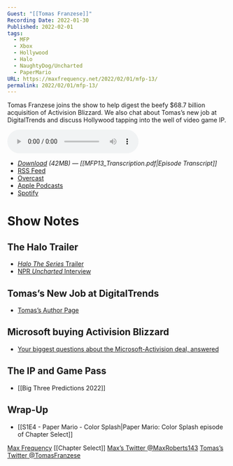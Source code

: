 ```yaml
---
Guest: "[[Tomas Franzese]]"
Recording Date: 2022-01-30
Published: 2022-02-01
tags:
  - MFP
  - Xbox
  - Hollywood
  - Halo
  - NaughtyDog/Uncharted
  - PaperMario
URL: https://maxfrequency.net/2022/02/01/mfp-13/
permalink: 2022/02/01/mfp-13/
---
```

Tomas Franzese joins the show to help digest the beefy $68.7 billion acquisition of Activision Blizzard. We also chat about Tomas’s new job at DigitalTrends and discuss Hollywood tapping into the well of video game IP.

<audio controls>
  <source src="https://traffic.libsyn.com/maxfrequency/MF13_Final.mp3">
</audio>

- *[Download](https://traffic.libsyn.com/maxfrequency/MF13_Final.mp3) (42MB)  — [[MFP13_Transcription.pdf|Episode Transcript]]*
- [RSS Feed](https://maxfrequency.libsyn.com/rss)
- [Overcast](https://overcast.fm/itunes1557043396)
- [Apple Podcasts](https://podcasts.apple.com/us/podcast/the-max-frequency-podcast/id1557043396)
- [Spotify](https://open.spotify.com/show/3W1LwBNmhZ6s5QmQViWXKn)

# Show Notes
## The Halo Trailer

- [*Halo The Series* Trailer](https://youtu.be/5KZ3MKraNKY)
- [NPR *Uncharted* Interview](https://www.npr.org/2022/01/28/1076493402/playstation-uncharted-video-game-movie)
## Tomas’s New Job at DigitalTrends

- [Tomas’s Author Page](https://www.digitaltrends.com/users/tfranzese/)
## Microsoft buying Activision Blizzard

- [Your biggest questions about the Microsoft-Activision deal, answered](https://www.digitaltrends.com/gaming/microsoft-activision-blizzard-deal-questions/)
## The IP and Game Pass

- [[Big Three Predictions 2022]]
## Wrap-Up

- [[S1E4 - Paper Mario - Color Splash|Paper Mario: Color Splash episode of Chapter Select]]

[Max Frequency](https://www.maxfrequency.net/)
[[Chapter Select]]
[Max’s Twitter @MaxRoberts143](https://www.twitter.com/MaxRoberts143)
[Tomas’s Twitter @TomasFranzese](https://www.twitter.com/TomasFranzese)